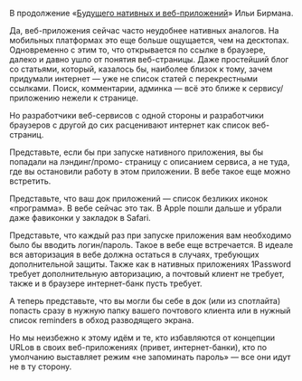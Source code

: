В продолжение «[Будущего нативных и веб-приложений](http://ilyabirman.ru/meanwhile/all/web-or-native-future/)» Ильи Бирмана.

Да, веб-приложения сейчас часто неудобнее нативных аналогов. На мобильных платформах это еще больше ощущается, чем 
на десктопах. Одновременно с этим то, что открывается по ссылке в браузере, далеко и давно ушло от понятия 
веб-страницы. Даже простейший блог со статьями, который, казалось бы, наиболее близок к тому, зачем придумали интернет — 
уже не список статей с перекрестными ссылками. Поиск, комментарии, админка — всё это ближе к сервису/приложению нежели 
к странице.

Но разработчики веб-сервисов с одной стороны и разработчики браузеров с другой до сих расценивают интернет как список 
веб-страниц. 

Представьте, если бы при запуске нативного приложения, вы бы попадали на лэндинг/промо- страницу с описанием сервиса, а 
не туда, где вы остановили работу в этом приложении. В вебе такое еще можно встретить.

Представьте, что ваш док приложений — список безликих иконок «программа». В вебе сейчас это так. В Apple пошли 
дальше и убрали даже фавиконки у закладок в Safari.

Представьте, что каждый раз при запуске приложения вам необходимо было бы вводить логин/пароль. Такое в вебе еще встречается.
В идеале вся авторизация в вебе должна остаться в случаях, требующих дополнительной защиты. Также как в нативных 
приложениях 1Password требует дополнительную авторизацию, а почтовый клиент не требует, также и в браузере интернет-банк 
пусть требует.

А теперь представьте, что вы могли бы себе в док (или из спотлайта) попасть сразу в нужную папку вашего почтового клиента 
или в нужный список reminders в обход разводящего экрана. 

Но мы неизбежно к этому идём и те, кто избавляются от концепции URLов в своих веб-приложениях (привет, интернет-банки),
кто по умолчанию выставляет режим «не запоминать пароль» — все они идут не в ту сторону.
